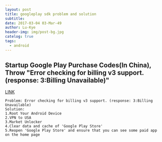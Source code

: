 ```yaml
---
layout: post
title: googleplay sdk problem and solution
subtitle: 
date: 2017-03-04 03-Mar-49
author: Lu-Kye
header-img: img/post-bg.jpg
catelog: true
tags: 
  - android
---
```

## Startup Google Play Purchase Codes(In China), Throw "Error checking for billing v3 support. (response: 3:Billing Unavailable)"
[LINK](http://zengrong.net/post/1801.htm)

```
Problem: Error checking for billing v3 support. (response: 3:Billing Unavailable)
Solution: 
1.Root Your Android Device
2.VPN to USA
3.Market Unlocker
4.Clear data and cache of 'Google Play Store'
5.Reopen 'Google Play Store' and ensure that you can see some paid app on the home page
```
